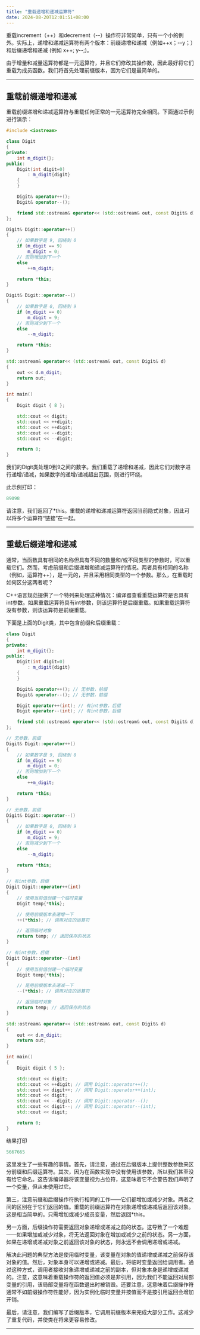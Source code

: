 ```yaml
---
title: "重载递增和递减运算符"
date: 2024-08-20T12:01:51+08:00
---
```


重载increment（++）和decrement（--）操作符非常简单，只有一个小的例外。实际上，递增和递减运算符有两个版本：前缀递增和递减（例如++x；--y；）和后缀递增和递减 (例如 x++; y--;)。

由于增量和减量运算符都是一元运算符，并且它们修改其操作数，因此最好将它们重载为成员函数。我们将首先处理前缀版本，因为它们是最简单的。

***
## 重载前缀递增和递减

重载前缀递增和递减运算符与重载任何正常的一元运算符完全相同。下面通过示例进行演示：

```C++
#include <iostream>

class Digit
{
private:
    int m_digit{};
public:
    Digit(int digit=0)
        : m_digit{digit}
    {
    }

    Digit& operator++();
    Digit& operator--();

    friend std::ostream& operator<< (std::ostream& out, const Digit& d);
};

Digit& Digit::operator++()
{
    // 如果数字是 9, 回绕到 0
    if (m_digit == 9)
        m_digit = 0;
    // 否则增加到下一个
    else
        ++m_digit;

    return *this;
}

Digit& Digit::operator--()
{
    // 如果数字是 0, 回绕到 9
    if (m_digit == 0)
        m_digit = 9;
    // 否则减少到下一个
    else
        --m_digit;

    return *this;
}

std::ostream& operator<< (std::ostream& out, const Digit& d)
{
	out << d.m_digit;
	return out;
}

int main()
{
    Digit digit { 8 };

    std::cout << digit;
    std::cout << ++digit;
    std::cout << ++digit;
    std::cout << --digit;
    std::cout << --digit;

    return 0;
}
```

我们的Digit类处理0到9之间的数字。我们重载了递增和递减，因此它们对数字进行递增/递减，如果数字的递增/递减超出范围，则进行环绕。

此示例打印：

```C++
89098
```

请注意，我们返回了*this。重载的递增和递减运算符返回当前隐式对象，因此可以将多个运算符“链接”在一起。

***
## 重载后缀递增和递减

通常，当函数具有相同的名称但具有不同的数量和/或不同类型的参数时，可以重载它们。然而，考虑前缀和后缀递增和递减运算符的情况。两者具有相同的名称（例如，运算符++），是一元的，并且采用相同类型的一个参数。那么，在重载时如何区分这两者呢？

C++语言规范提供了一个特列来处理这种情况：编译器查看重载运算符是否具有int参数。如果重载运算符具有int参数，则该运算符是后缀重载。如果重载运算符没有参数，则该运算符是前缀重载。

下面是上面的Digit类，其中包含前缀和后缀重载：

```C++
class Digit
{
private:
    int m_digit{};
public:
    Digit(int digit=0)
        : m_digit{digit}
    {
    }

    Digit& operator++(); // 无参数，前缀
    Digit& operator--(); // 无参数，前缀

    Digit operator++(int); // 有int参数，后缀
    Digit operator--(int); // 有int参数，后缀

    friend std::ostream& operator<< (std::ostream& out, const Digit& d);
};

// 无参数，前缀
Digit& Digit::operator++()
{
    // 如果数字是 9, 回绕到 0
    if (m_digit == 9)
        m_digit = 0;
    // 否则增加到下一个
    else
        ++m_digit;

    return *this;
}

// 无参数，前缀
Digit& Digit::operator--()
{
    // 如果数字是 0, 回绕到 9
    if (m_digit == 0)
        m_digit = 9;
    // 否则减少到下一个
    else
        --m_digit;

    return *this;
}

// 有int参数，后缀
Digit Digit::operator++(int)
{
    // 使用当前值创建一个临时变量
    Digit temp{*this};

    // 使用前缀版本去递增一下
    ++(*this); // 调用对应的运算符

    // 返回临时对象
    return temp; // 返回保存的状态
}

// 有int参数，后缀
Digit Digit::operator--(int)
{
    // 使用当前值创建一个临时变量
    Digit temp{*this};

    // 是用前缀版本去递减一下
    --(*this); // 调用对应的运算符

    // 返回临时对象
    return temp; // 返回保存的状态
}

std::ostream& operator<< (std::ostream& out, const Digit& d)
{
	out << d.m_digit;
	return out;
}

int main()
{
    Digit digit { 5 };

    std::cout << digit;
    std::cout << ++digit; // 调用 Digit::operator++();
    std::cout << digit++; // 调用 Digit::operator++(int);
    std::cout << digit;
    std::cout << --digit; // 调用 Digit::operator--();
    std::cout << digit--; // 调用 Digit::operator--(int);
    std::cout << digit;

    return 0;
}
```

结果打印

```C++
5667665
```

这里发生了一些有趣的事情。首先，请注意，通过在后缀版本上提供整数参数来区分前缀和后缀运算符。其次，因为在函数实现中没有使用该参数，所以我们甚至没有给它命名。这告诉编译器将该变量视为占位符，这意味着它不会警告我们声明了一个变量，但从未使用过它。

第三，注意前缀和后缀操作符执行相同的工作——它们都增加或减少对象。两者之间的区别在于它们返回的值。重载的前缀运算符在对象递增或递减后返回该对象。这是相当简单的。只需增加或减少成员变量，然后返回*this。

另一方面，后缀操作符需要返回对象递增或递减之前的状态。这导致了一个难题——如果增加或减少对象，将无法返回对象在增加或减少之前的状态。另一方面，如果在递增或递减对象之前返回该对象的状态，则永远不会调用递增或递减。

解决此问题的典型方法是使用临时变量，该变量在对象的值递增或递减之前保存该对象的值。然后，对象本身可以递增或递减。最后，将临时变量返回给调用者。通过这种方式，调用者接收对象递增或递减之前的副本，但对象本身是递增或递减的。注意，这意味着重载操作符的返回值必须是非引用，因为我们不能返回对局部变量的引用，该局部变量将在函数退出时被销毁。还要注意，这意味着后缀操作符通常不如前缀操作符性能好，因为实例化临时变量并按值而不是按引用返回会增加开销。

最后，请注意，我们编写了后缀版本，它调用前缀版本来完成大部分工作。这减少了重复代码，并使类在将来更容易修改。

***